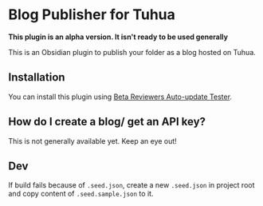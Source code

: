 # Blog Publisher for Tuhua

**This plugin is an alpha version. It isn't ready to be used generally**

This is an Obsidian plugin to publish your folder as a blog hosted on Tuhua. 

## Installation

You can install this plugin using [Beta Reviewers Auto-update Tester](https://github.com/TfTHacker/obsidian42-brat).

## How do I create a blog/ get an API key?

This is not generally available yet. Keep an eye out!

## Dev

If build fails because of `.seed.json`, create a new `.seed.json` in project root and copy content of `.seed.sample.json` to it.



